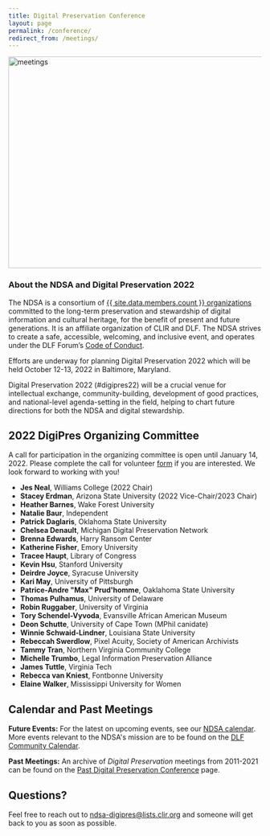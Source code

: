 ```yaml
---
title: Digital Preservation Conference
layout: page
permalink: /conference/
redirect_from: /meetings/
---
```


<img alt="meetings" width="820" height="421" class="center" src='{{ "/images/conferences/DLF-2022-banner-final.jpg"  | prepend: site.baseurl }}'>


### About the NDSA and Digital Preservation 2022
The NDSA is a consortium of [{{ site.data.members.count }} organizations](/membership/members/) committed to the long-term preservation and stewardship of digital information and cultural heritage, for the benefit of present and future generations. It is an affiliate organization of CLIR and DLF. The NDSA strives to create a safe, accessible, welcoming, and inclusive event, and operates under the DLF Forum’s [Code of Conduct](https://www.diglib.org/code).

Efforts are underway for planning Digital Preservation 2022 which will be held October 12-13, 2022 in Baltimore, Maryland.  

Digital Preservation 2022 (#digipres22) will be a crucial venue for intellectual exchange, community-building, development of good practices, and national-level agenda-setting in the field, helping to chart future directions for both the NDSA and digital stewardship.


## 2022 DigiPres Organizing Committee
A call for participation in the organizing committee is open until January 14, 2022. Please complete the call for volunteer [form](https://forms.gle/rJgf9n5MSS2RRDTr8) if you are interested. We look forward to working with you!

- **Jes Neal**, Williams College (2022 Chair)
- **Stacey Erdman**, Arizona State University (2022 Vice-Chair/2023 Chair)
- **Heather Barnes**, Wake Forest University
- **Natalie Baur**, Independent
- **Patrick Daglaris**, Oklahoma State University
- **Chelsea Denault**, Michigan Digital Preservation Network
- **Brenna Edwards**, Harry Ransom Center
- **Katherine Fisher**, Emory University
- **Tracee Haupt**, Library of Congress
- **Kevin Hsu**, Stanford University
- **Deirdre Joyce**, Syracuse University
- **Kari May**, University of Pittsburgh
- **Patrice-Andre "Max" Prud'homme**, Oaklahoma State University
- **Thomas Pulhamus**, University of Delaware
- **Robin Ruggaber**, University of Virginia
- **Tory Schendel-Vyvoda**, Evansville African American Museum
- **Deon Schutte**, University of Cape Town (MPhil canidate)
- **Winnie Schwaid-Lindner**, Louisiana State University
- **Rebeccah Swerdlow**, Pixel Acuity, Society of American Archivists
- **Tammy Tran**, Northern Virginia Community College
- **Michelle Trumbo**, Legal Information Preservation Alliance
- **James Tuttle**, Virginia Tech
- **Rebecca van Kniest**, Fontbonne University
- **Elaine Walker**, Mississippi University for Women
  



<!--## Sponsor Opportunities
As a [Digital Preservation and DLF Forum sponsor](https://forum2021.diglib.org/sponsorship-opportunities/) you will be part of the premier digital stewardship conference that fosters leadership, builds community, sets grassroots agendas, and organizes for action. Sponsorship options are limited and will go quickly! The 2022 sponsorhip opportunities are forthcoming.-->

## Calendar and Past Meetings
**Future Events:** For the latest on upcoming events, see our [NDSA calendar](/calendar). More events relevant to the NDSA's mission are to be found on the [DLF Community Calendar](https://www.diglib.org/opportunities/calendar/).

**Past Meetings:** An archive of _Digital Preservation_ meetings from 2011-2021 can be found on the [Past Digital Preservation Conference](/conference/digital-preservation/past/) page.  

## Questions?
Feel free to reach out to ndsa-digipres@lists.clir.org and someone will get back to you as soon as possible.

<!--### Thank you for attending Digital Preservation 2021: Embracing Digitality!
The NDSA Digital Preservation conference is the annual meeting of the NDSA and helps chart future directions for both the NDSA and the greater digital stewardship field. It is a crucial venue for intellectual exchange, community building, development of good practices, and agenda-setting in the digital stewardship field. **Digital Preservation 2021: Embracing Digitality (#DigiPres21) was held online on Thursday, November 4 2021** on World Digital Preservation Day and in concert with the [Council on Library and Information Resources (CLIR)](https://www.clir.org/) events [DLF Forum](https://forum2021.diglib.org/) (November 1-3) and [Learn@DLF](https://forum2021.diglib.org/learndlf/) (November 8-10)

## Conference Program and Proceedings
Held online November 4, 2021, the slide decks of the presentations for Digital Preservation 2021: Embracing Digitality are available, and recordings will be forthcoming.
- Slide decks are available on the [Open Science Framework (OSF)](https://osf.io/meetings/ndsa2021)
- Recordings will be posted on the [NDSA YouTube Channel](https://www.youtube.com/channel/UC3WdMHeOtusuNiYrOrM5USA/videos) by early 2022
- We are so grateful to our [2021 CLIR events sponsors](https://forum2021.diglib.org/sponsorship-opportunities/sponsors/)!-->
